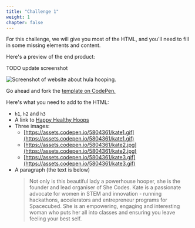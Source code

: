 ```yaml
---
title: "Challenge 1"
weight: 1
chapter: false
---
```


For this challenge, we will give you most of the HTML, and you'll need to fill in some missing elements and content.

Here's a preview of the end product:

TODO update screenshot

![Screenshot of website about hula hooping.](../../images/hoops.png)

Go ahead and fork the
[template on CodePen.](https://codepen.io/shecodesaus/pen/ZEaqgWb)

Here's what you need to add to the HTML:

- `h1`, `h2` and `h3`
- A link to [Happy Healthy Hoops](https://www.happyhealthyhoops.com/)
- Three images:
  - [https://assets.codepen.io/5804361/kate1.gif](https://assets.codepen.io/5804361/kate1.gif)
  - [https://assets.codepen.io/5804361/kate2.jpg](https://assets.codepen.io/5804361/kate2.jpg)
  - [https://assets.codepen.io/5804361/kate3.gif](https://assets.codepen.io/5804361/kate3.gif)
- A paragraph (the text is below)
  > Not only is this beautiful lady a powerhouse hooper, she is the founder and lead organiser of She Codes. Kate is a passionate advocate for women in STEM and innovation - running hackathons, accelerators and entrepreneur programs for Spacecubed. She is an empowering, engaging and interesting woman who puts her all into classes and ensuring you leave feeling your best self.
